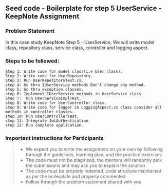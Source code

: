 ## Seed code - Boilerplate for step 5 UserService - KeepNote Assignment

### Problem Statement

In this case study KeepNote Step 5 - UserService, We will write model class, repository class, service class, controller and logging aspect.

### Steps to be followed:

    Step 1: Write code for model class(i.e User class).
    Step 2: Write code for UserRepository.
    Step 3: Run UserRepositoryTest.cs. 
    step 4: Go thru IUserService methods Don't change any method.
    step 5: Go thru exception classes.
    step 6: Implement IUserService methods in UserService class.
    Step 7:  Run UserServiceImplTest.
    step 8: Write code for UserController class.
    step 9: Write code for logger in LoggingAspect.cs class consider all methods in controller classes.
    step 10: Run UserControllerTest.
    step 11: Integrate JwtAuthentication.
    step 12: Run complete application.

### Important instructions for Participants
> - We expect you to write the assignment on your own by following through the guidelines, learning plan, and the practice exercises
> - The code must not be plagirized, the mentors will randomly pick the submissions and may ask you to explain the solution
> - The code must be properly indented, code structure maintained as per the boilerplate and properly commented
> - Follow through the problem statement shared with you
